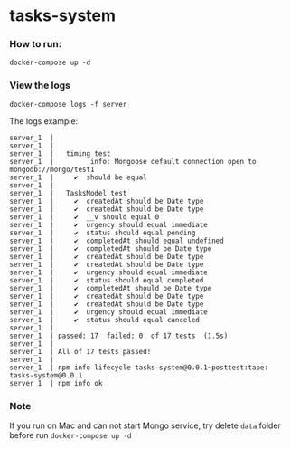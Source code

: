 # tasks-system

### How to run:

```docker-compose up -d```

### View the logs

```docker-compose logs -f server```

The logs example:

```
server_1  |
server_1  |
server_1  |   timing test
server_1  |         info: Mongoose default connection open to mongodb://mongo/test1
server_1  |     ✔  should be equal
server_1  |
server_1  |   TasksModel test
server_1  |     ✔  createdAt should be Date type
server_1  |     ✔  createdAt should be Date type
server_1  |     ✔  __v should equal 0
server_1  |     ✔  urgency should equal immediate
server_1  |     ✔  status should equal pending
server_1  |     ✔  completedAt should equal undefined
server_1  |     ✔  completedAt should be Date type
server_1  |     ✔  createdAt should be Date type
server_1  |     ✔  createdAt should be Date type
server_1  |     ✔  urgency should equal immediate
server_1  |     ✔  status should equal completed
server_1  |     ✔  completedAt should be Date type
server_1  |     ✔  createdAt should be Date type
server_1  |     ✔  createdAt should be Date type
server_1  |     ✔  urgency should equal immediate
server_1  |     ✔  status should equal canceled
server_1  |
server_1  | passed: 17  failed: 0  of 17 tests  (1.5s)
server_1  |
server_1  | All of 17 tests passed!
server_1  |
server_1  | npm info lifecycle tasks-system@0.0.1~posttest:tape: tasks-system@0.0.1
server_1  | npm info ok
```

### Note

If you run on Mac and can not start Mongo service, try delete `data` folder before run `docker-compose up -d`

